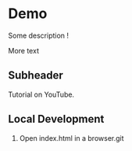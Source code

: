 # Demo

Some description ! 

More text

## Subheader

Tutorial on YouTube.

## Local Development

1. Open index.html in a browser.git 
